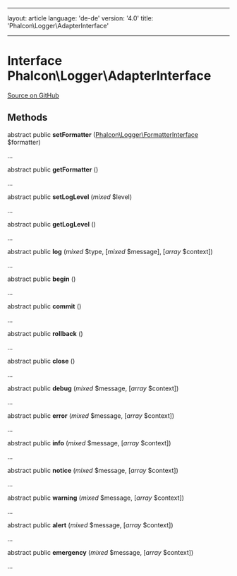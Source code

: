 * * *

layout: article language: 'de-de' version: '4.0' title: 'Phalcon\Logger\AdapterInterface'

* * *

# Interface **Phalcon\Logger\AdapterInterface**

<a href="https://github.com/phalcon/cphalcon/tree/v4.0.0/phalcon/logger/adapterinterface.zep" class="btn btn-default btn-sm">Source on GitHub</a>

## Methods

abstract public **setFormatter** ([Phalcon\Logger\FormatterInterface](Phalcon_Logger_FormatterInterface) $formatter)

...

abstract public **getFormatter** ()

...

abstract public **setLogLevel** (*mixed* $level)

...

abstract public **getLogLevel** ()

...

abstract public **log** (*mixed* $type, [*mixed* $message], [*array* $context])

...

abstract public **begin** ()

...

abstract public **commit** ()

...

abstract public **rollback** ()

...

abstract public **close** ()

...

abstract public **debug** (*mixed* $message, [*array* $context])

...

abstract public **error** (*mixed* $message, [*array* $context])

...

abstract public **info** (*mixed* $message, [*array* $context])

...

abstract public **notice** (*mixed* $message, [*array* $context])

...

abstract public **warning** (*mixed* $message, [*array* $context])

...

abstract public **alert** (*mixed* $message, [*array* $context])

...

abstract public **emergency** (*mixed* $message, [*array* $context])

...